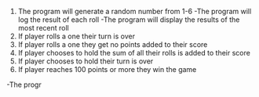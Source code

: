 1. The program will generate a random number from 1-6
-The program will log the result of each roll
-The program will display the results of the most recent roll
2. If player rolls a one their turn is over
3. If player rolls a one they get no points added to their score
4. If player chooses to hold the sum of all their rolls is added to their score
5. If player chooses to hold their turn is over
6. If player reaches 100 points or more they win the game


-The progr
